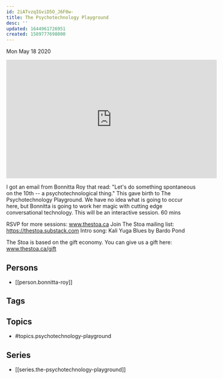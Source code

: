 ```yaml
---
id: 2iATvzqIGviD5O_J6F0w-
title: The Psychotechnology Playground
desc: ''
updated: 1644961726951
created: 1589777698000
---
```





Mon May 18 2020

<iframe width="560" height="315" src="https://www.youtube.com/embed/oppVyMGxsok" title="The Psychotechnology Playground w/ Bonnitta Roy (May 15th, 2020)" frameborder="0" allow="accelerometer; autoplay; clipboard-write; encrypted-media; gyroscope; picture-in-picture" allowfullscreen ></iframe>

I got an email from Bonnitta Roy that read: "Let's do something spontaneous on the 10th -- a psychotechnological thing." This gave birth to The Psychotechnology Playground. We have no idea what is going to occur here, but Bonnitta is going to work her magic with cutting edge conversational technology. This will be an interactive session. 60 mins

RSVP for more sessions: www.thestoa.ca
Join The Stoa mailing list: https://thestoa.substack.com
Intro song: Kali Yuga Blues by Bardo Pond

The Stoa is based on the gift economy. You can give us a gift here: www.thestoa.ca/gift

## Persons

- [[person.bonnitta-roy]]

## Tags



## Topics

- #topics.psychotechnology-playground

## Series

- [[series.the-psychotechnology-playground]]

